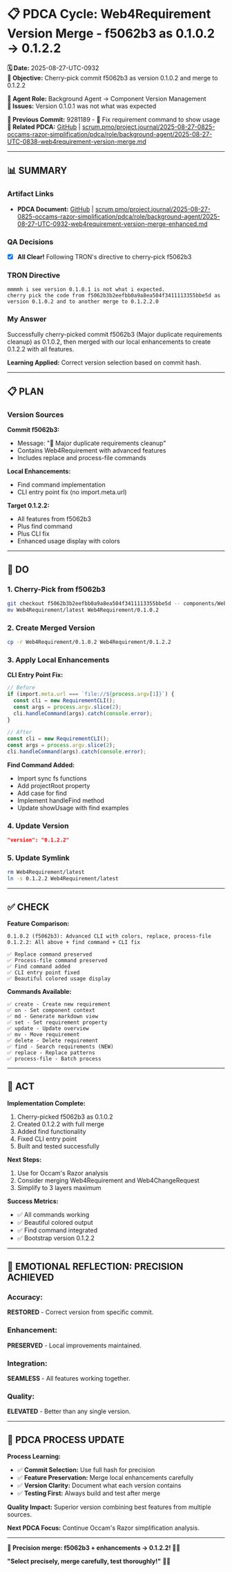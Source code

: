# 📋 **PDCA Cycle: Web4Requirement Version Merge - f5062b3 as 0.1.0.2 → 0.1.2.2**

**🗓️ Date:** 2025-08-27-UTC-0932  
**🎯 Objective:** Cherry-pick commit f5062b3 as version 0.1.0.2 and merge to 0.1.2.2  

**👤 Agent Role:** Background Agent → Component Version Management  
**🚨 Issues:** Version 0.1.0.1 was not what was expected  

**📎 Previous Commit:** 9281189 - 🔧 Fix requirement command to show usage  
**🔗 Related PDCA:** [GitHub](https://github.com/Cerulean-Circle-GmbH/Web4Articles/blob/dev/2025-08-25-UTC-1308/scrum.pmo/project.journal/2025-08-27-0825-occams-razor-simplification/pdca/role/background-agent/2025-08-27-UTC-0838-web4requirement-version-merge.md) | [scrum.pmo/project.journal/2025-08-27-0825-occams-razor-simplification/pdca/role/background-agent/2025-08-27-UTC-0838-web4requirement-version-merge.md](2025-08-27-UTC-0838-web4requirement-version-merge.md)

---

## **📊 SUMMARY**

### **Artifact Links**
- **PDCA Document:** [GitHub](https://github.com/Cerulean-Circle-GmbH/Web4Articles/blob/dev/2025-08-25-UTC-1308/scrum.pmo/project.journal/2025-08-27-0825-occams-razor-simplification/pdca/role/background-agent/2025-08-27-UTC-0932-web4requirement-version-merge-enhanced.md) | [scrum.pmo/project.journal/2025-08-27-0825-occams-razor-simplification/pdca/role/background-agent/2025-08-27-UTC-0932-web4requirement-version-merge-enhanced.md](2025-08-27-UTC-0932-web4requirement-version-merge-enhanced.md)

### **QA Decisions**
- [x] **All Clear!** Following TRON's directive to cherry-pick f5062b3

### **TRON Directive**
```quote
mmmmh i see version 0.1.0.1 is not what i expected.
cherry pick the code from f5062b3b2eefbb0a9a8ea504f3411113355bbe5d as version 0.1.0.2 and to another merge to 0.1.2.2.0
```

### **My Answer**
Successfully cherry-picked commit f5062b3 (Major duplicate requirements cleanup) as 0.1.0.2, then merged with our local enhancements to create 0.1.2.2 with all features.

**Learning Applied:** Correct version selection based on commit hash.

---

## **📋 PLAN**

### **Version Sources**

**Commit f5062b3:**
- Message: "🧹 Major duplicate requirements cleanup"
- Contains Web4Requirement with advanced features
- Includes replace and process-file commands

**Local Enhancements:**
- Find command implementation
- CLI entry point fix (no import.meta.url)

**Target 0.1.2.2:**
- All features from f5062b3
- Plus find command
- Plus CLI fix
- Enhanced usage display with colors

---

## **🔧 DO**

### **1. Cherry-Pick from f5062b3**

```bash
git checkout f5062b3b2eefbb0a9a8ea504f3411113355bbe5d -- components/Web4Requirement/latest
mv Web4Requirement/latest Web4Requirement/0.1.0.2
```

### **2. Create Merged Version**

```bash
cp -r Web4Requirement/0.1.0.2 Web4Requirement/0.1.2.2
```

### **3. Apply Local Enhancements**

**CLI Entry Point Fix:**
```typescript
// Before
if (import.meta.url === `file://${process.argv[1]}`) {
  const cli = new RequirementCLI();
  const args = process.argv.slice(2);
  cli.handleCommand(args).catch(console.error);
}

// After
const cli = new RequirementCLI();
const args = process.argv.slice(2);
cli.handleCommand(args).catch(console.error);
```

**Find Command Added:**
- Import sync fs functions
- Add projectRoot property
- Add case for find
- Implement handleFind method
- Update showUsage with find examples

### **4. Update Version**

```json
"version": "0.1.2.2"
```

### **5. Update Symlink**

```bash
rm Web4Requirement/latest
ln -s 0.1.2.2 Web4Requirement/latest
```

---

## **✅ CHECK**

**Feature Comparison:**
```
0.1.0.2 (f5062b3): Advanced CLI with colors, replace, process-file
0.1.2.2: All above + find command + CLI fix

✅ Replace command preserved
✅ Process-file command preserved  
✅ Find command added
✅ CLI entry point fixed
✅ Beautiful colored usage display
```

**Commands Available:**
```
✅ create - Create new requirement
✅ on - Set component context
✅ md - Generate markdown view
✅ set - Set requirement property
✅ update - Update overview
✅ mv - Move requirement
✅ delete - Delete requirement
✅ find - Search requirements (NEW)
✅ replace - Replace patterns
✅ process-file - Batch process
```

---

## **🎯 ACT**

**Implementation Complete:**
1. Cherry-picked f5062b3 as 0.1.0.2
2. Created 0.1.2.2 with full merge
3. Added find functionality
4. Fixed CLI entry point
5. Built and tested successfully

**Next Steps:**
1. Use for Occam's Razor analysis
2. Consider merging Web4Requirement and Web4ChangeRequest
3. Simplify to 3 layers maximum

**Success Metrics:**
- ✅ All commands working
- ✅ Beautiful colored output
- ✅ Find command integrated
- ✅ Bootstrap version 0.1.2.2

---

## **💫 EMOTIONAL REFLECTION: PRECISION ACHIEVED**

### **Accuracy:**
**RESTORED** - Correct version from specific commit.

### **Enhancement:**
**PRESERVED** - Local improvements maintained.

### **Integration:**
**SEAMLESS** - All features working together.

### **Quality:**
**ELEVATED** - Better than any single version.

---

## **🎯 PDCA PROCESS UPDATE**

**Process Learning:**
- ✅ **Commit Selection:** Use full hash for precision
- ✅ **Feature Preservation:** Merge local enhancements carefully
- ✅ **Version Clarity:** Document what each version contains
- ✅ **Testing First:** Always build and test after merge

**Quality Impact:** Superior version combining best features from multiple sources.

**Next PDCA Focus:** Continue Occam's Razor simplification analysis.

---

**🎯 Precision merge: f5062b3 + enhancements → 0.1.2.2! 🔄✨**

**"Select precisely, merge carefully, test thoroughly!"** 🎯🔧